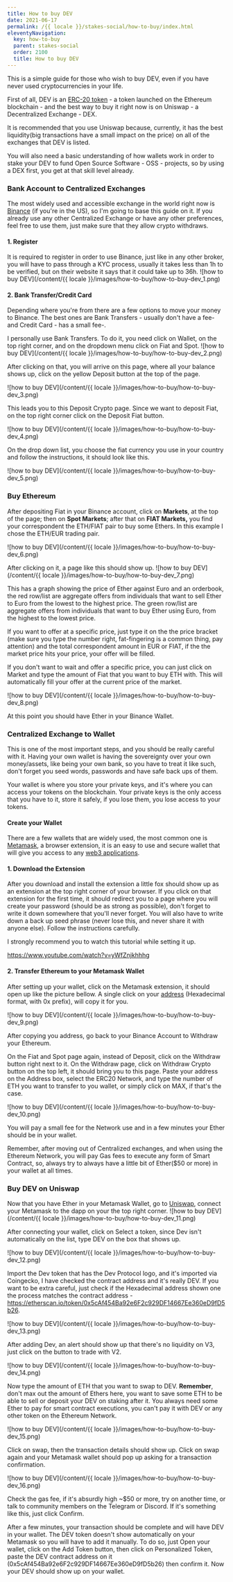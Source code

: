 ```yaml
---
title: How to buy DEV
date: 2021-06-17
permalink: /{{ locale }}/stakes-social/how-to-buy/index.html
eleventyNavigation:
  key: how-to-buy
  parent: stakes-social
  order: 2100
  title: How to buy DEV
---
```


This is a simple guide for those who wish to buy DEV, even if you have never used cryptocurrencies in your life.

First of all, DEV is an [ERC-20 token](https://ethereum.org/en/developers/docs/standards/tokens/erc-20/) - a token launched on the Ethereum blockchain - and the best way to buy it right now is on Uniswap - a Decentralized Exchange - DEX.

It is recommended that you use Uniswap because, currently, it has the best liquidity(big transactions have a small impact on the price) on all of the exchanges that DEV is listed.

You will also need a basic understanding of how wallets work in order to stake your DEV to fund Open Source Software - OSS - projects, so by using a DEX first, you get at that skill level already.

### Bank Account to Centralized Exchanges

The most widely used and accessible exchange in the world right now is [Binance](https://www.binance.us/en/home) (if you're in the US), so I'm going to base this guide on it. If you already use any other Centralized Exchange or have any other preferences, feel free to use them, just make sure that they allow crypto withdraws.

#### 1. Register

It is required to register in order to use Binance, just like in any other broker, you will have to pass through a KYC process, usually it takes less than 1h to be verified, but on their website it says that it could take up to 36h.
![how to buy DEV](/content/{{ locale }}/images/how-to-buy/how-to-buy-dev_1.png)

#### 2. Bank Transfer/Credit Card

Depending where you're from there are a few options to move your money to Binance. The best ones are Bank Transfers - usually don't have a fee- and Credit Card - has a small fee-.

I personally use Bank Transfers. To do it, you need click on Wallet, on the top right corner, and on the dropdown menu click on Fiat and Spot.
![how to buy DEV](/content/{{ locale }}/images/how-to-buy/how-to-buy-dev_2.png)

After clicking on that, you will arrive on this page, where all your balance shows up, click on the yellow Deposit button at the top of the page.

![how to buy DEV](/content/{{ locale }}/images/how-to-buy/how-to-buy-dev_3.png)

This leads you to this Deposit Crypto page. Since we want to deposit Fiat, on the top right corner click on the Deposit Fiat button.

![how to buy DEV](/content/{{ locale }}/images/how-to-buy/how-to-buy-dev_4.png)

On the drop down list, you choose the fiat currency you use in your country and follow the instructions, it should look like this.

![how to buy DEV](/content/{{ locale }}/images/how-to-buy/how-to-buy-dev_5.png)

### Buy Ethereum

After depositing Fiat in your Binance account, click on **Markets**, at the top of the page; then on **Spot Markets**; after that on **FIAT Markets,** you find your correspondent the ETH/FIAT pair to buy some Ethers. In this example I chose the ETH/EUR trading pair.

![how to buy DEV](/content/{{ locale }}/images/how-to-buy/how-to-buy-dev_6.png)

After clicking on it, a page like this should show up.
![how to buy DEV](/content/{{ locale }}/images/how-to-buy/how-to-buy-dev_7.png)

This has a graph showing the price of Ether against Euro and an orderbook, the red row/list are aggregate offers from individuals that want to sell Ether to Euro from the lowest to the highest price. The green row/list are aggregate offers from individuals that want to buy Ether using Euro, from the highest to the lowest price.

If you want to offer at a specific price, just type it on the the price bracket (make sure you type the number right, fat-fingering is a common thing, pay attention) and the total correspondent amount in EUR or FIAT, if the the market price hits your price, your offer will be filled.

If you don't want to wait and offer a specific price, you can just click on Market and type the amount of Fiat that you want to buy ETH with. This will automatically fill your offer at the current price of the market.

![how to buy DEV](/content/{{ locale }}/images/how-to-buy/how-to-buy-dev_8.png)

At this point you should have Ether in your Binance Wallet.

### Centralized Exchange to Wallet

This is one of the most important steps, and you should be really careful with it. Having your own wallet is having the sovereignty over your own money/assets, like being your own bank, so you have to treat it like such, don't forget you seed words, passwords and have safe back ups of them.

Your wallet is where you store your private keys, and it's where you can access your tokens on the blockchain. Your private keys is the only access that you have to it, store it safely, if you lose them, you lose access to your tokens.

#### Create your Wallet

There are a few wallets that are widely used, the most common one is [Metamask](https://metamask.io/), a browser extension, it is an easy to use and secure wallet that will give you access to any [web3 applications](https://ethereum.org/en/developers/docs/web2-vs-web3/#:~:text=Web3%2C).

#### 1. Download the Extension

After you download and install the extension a little fox should show up as an extension at the top right corner of your browser. If you click on that extension for the first time, it should redirect you to a page where you will create your password (should be as strong as possible), don't forget to write it down somewhere that you'll never forget. You will also have to write down a back up seed phrase (never lose this, and never share it with anyone else). Follow the instructions carefully.

I strongly recommend you to watch this tutorial while setting it up.

https://www.youtube.com/watch?v=yWfZnjkhhhg

#### 2. Transfer Ethereum to your Metamask Wallet

After setting up your wallet, click on the Metamask extension, it should open up like the picture bellow. A single click on your [address](https://hackernoon.com/how-to-generate-ethereum-addresses-technical-address-generation-explanation-25r3zqo) (Hexadecimal format, with 0x prefix), will copy it for you.

![how to buy DEV](/content/{{ locale }}/images/how-to-buy/how-to-buy-dev_9.png)

After copying you address, go back to your Binance Account to Withdraw your Ethereum.

On the Fiat and Spot page again, instead of Deposit, click on the Withdraw button right next to it. On the Withdraw page, click on Withdraw Crypto button on the top left, it should bring you to this page. Paste your address on the Address box, select the ERC20 Network, and type the number of ETH you want to transfer to you wallet, or simply click on MAX, if that's the case.

![how to buy DEV](/content/{{ locale }}/images/how-to-buy/how-to-buy-dev_10.png)

You will pay a small fee for the Network use and in a few minutes your Ether should be in your wallet.

Remember, after moving out of Centralized exchanges, and when using the Ethereum Network, you will pay Gas fees to execute any form of Smart Contract, so, always try to always have a little bit of Ether($50 or more) in your wallet at all times.

### Buy DEV on Uniswap

Now that you have Ether in your Metamask Wallet, go to [Uniswap](https://app.uniswap.org/#/swap), connect your Metamask to the dapp on your the top right corner.
![how to buy DEV](/content/{{ locale }}/images/how-to-buy/how-to-buy-dev_11.png)

After connecting your wallet, click on Select a token, since Dev isn't automatically on the list, type DEV on the box that shows up.

![how to buy DEV](/content/{{ locale }}/images/how-to-buy/how-to-buy-dev_12.png)

Import the Dev token that has the Dev Protocol logo, and it's imported via Coingecko, I have checked the contract address and it's really DEV. If you want to be extra careful, just check if the Hexadecimal address shown one the process matches the contract address - https://etherscan.io/token/0x5cAf454Ba92e6F2c929DF14667Ee360eD9fD5b26.

![how to buy DEV](/content/{{ locale }}/images/how-to-buy/how-to-buy-dev_13.png)

After adding Dev, an alert should show up that there's no liquidity on V3, just click on the button to trade with V2.

![how to buy DEV](/content/{{ locale }}/images/how-to-buy/how-to-buy-dev_14.png)

Now type the amount of ETH that you want to swap to DEV. **Remember**, don't max out the amount of Ethers here, you want to save some ETH to be able to sell or deposit your DEV on staking after it. You always need some Ether to pay for smart contract executions, you can't pay it with DEV or any other token on the Ethereum Network.

![how to buy DEV](/content/{{ locale }}/images/how-to-buy/how-to-buy-dev_15.png)

Click on swap, then the transaction details should show up. Click on swap again and your Metamask wallet should pop up asking for a transaction confirmation.

![how to buy DEV](/content/{{ locale }}/images/how-to-buy/how-to-buy-dev_16.png)

Check the gas fee, if it's absurdly high ~$50 or more, try on another time, or talk to community members on the Telegram or Discord. If it's something like this, just click Confirm.

After a few minutes, your transaction should be complete and will have DEV in your wallet. The DEV token doesn't show automatically on your Metamask so you will have to add it manually. To do so, just Open your wallet, click on the Add Token button, then click on Personalized Token, paste the DEV contract address on it (0x5cAf454Ba92e6F2c929DF14667Ee360eD9fD5b26) then confirm it. Now your DEV should show up on your wallet.
